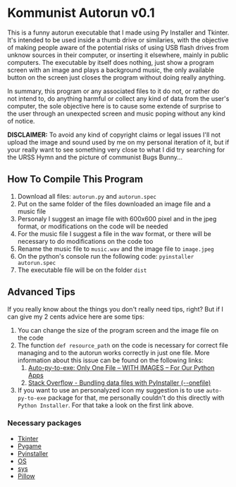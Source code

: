 # **Kommunist Autorun v0.1**

This is a funny autorun executable that I made using Py Installer and Tkinter. It's intended to be used inside a thumb drive or similaries, with the objective of making people aware of the potential risks of using USB flash drives from unknow sources in their computer, or inserting it elsewhere, mainly in public computers. The executable by itself does nothing, just show a program screen with an image and plays a background music, the only available button on the screen just closes the program without doing really anything.

In summary, this program or any associated files to it do not, or rather do not intend to, do anything harmful or collect any kind of data from the user's computer, the sole objective here is to cause some extende of surprise to the user through an unexpected screen and music poping without any kind of notice.

**DISCLAIMER:** To avoid any kind of copyright claims or legal issues I'll not upload the image and sound used by me on my personal iteration of it, but if your really want to see something very close to what I did try searching for the URSS Hymn and the picture of communist Bugs Bunny...

## **How To Compile This Program**

1. Download all files: `autorun.py` and `autorun.spec`
2. Put on the same folder of the files downloaded an image file and a music file
3. Personaly I suggest an image file with 600x600 pixel and in the jpeg format, or modifications on the code will be needed
4. For the music file I suggest a file in the wav format, or there will be necessary to do modifications on the code too
5. Rename the music file to `music.wav` and the image file to `image.jpeg`
6. On the python's console run the following code: `pyinstaller autorun.spec`
7. The executable file will be on the folder `dist`

## **Advanced Tips**

If you really know about the things you don't really need tips, right? But if I can give my 2 cents advice here are some tips:

1. You can change the size of the program screen and the image file on the code
2. The function `def resource_path` on the code is necessary for correct file managing and to the autorun works correctly in just one file. More information about this issue can be found on the following links:
   1. [Auto-py-to-exe: Only One File – WITH IMAGES – For Our Python Apps](https://pythonprogramming.altervista.org/auto-py-to-exe-only-one-file-with-images-for-our-python-apps/)
   2. [Stack Overflow - Bundling data files with PyInstaller (--onefile)](https://stackoverflow.com/questions/7674790/bundling-data-files-with-pyinstaller-onefile/13790741#13790741)
3. If you want to use an personalyzed icon my suggestion is to use `auto-py-to-exe` package for that, me personally couldn't do this directly with `Python Installer`. For that take a look on the first link above.

### **Necessary packages**

- [Tkinter](https://docs.python.org/3/library/tkinter.html)
- [Pygame](https://www.pygame.org/news)
- [Pyinstaller](https://pyinstaller.org/en/stable/index.html)
- [OS](https://docs.python.org/3/library/os.html)
- [sys](https://docs.python.org/3/library/sys.html)
- [Pillow](https://pypi.org/project/Pillow/)

